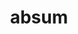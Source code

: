 ---
title: absum
meaning: to be away
ch: [eleven, f1, f, 7r]
pos: verb
inf: abesse
conjugation: irregular
derivative: absent
six: y
laudio: ../assets/audio/absum-laudio.mp3
---